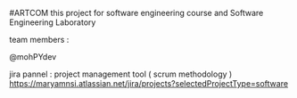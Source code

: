 #ARTCOM
this project for software engineering course and Software Engineering Laboratory


team members : 

@mohPYdev



jira pannel : project management tool ( scrum methodology )
https://maryamnsi.atlassian.net/jira/projects?selectedProjectType=software
